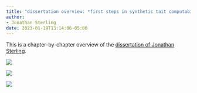 ```yaml
---
title: "dissertation overview: *first steps in synthetic tait computability*"
author:
- Jonathan Sterling
date: 2023-01-19T13:14:06-05:00
---
```


This is a chapter-by-chapter overview of the [dissertation of Jonathan Sterling](sterling-2021-thesis).

![](jms-000R)

![](jms-000U)

![](jms-000V)
